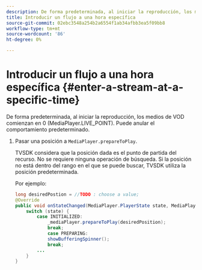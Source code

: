```yaml
---
description: De forma predeterminada, al iniciar la reproducción, los medios de VOD comienzan en 0 (MediaPlayer.LIVE_POINT). Puede anular el comportamiento predeterminado.
title: Introducir un flujo a una hora específica
source-git-commit: 02ebc3548a254b2a6554f1ab34afbb3ea5f09bb8
workflow-type: tm+mt
source-wordcount: '86'
ht-degree: 0%

---
```


# Introducir un flujo a una hora específica {#enter-a-stream-at-a-specific-time}

De forma predeterminada, al iniciar la reproducción, los medios de VOD comienzan en 0 (MediaPlayer.LIVE_POINT). Puede anular el comportamiento predeterminado.

1. Pasar una posición a `MediaPlayer.prepareToPlay`.

   TVSDK considera que la posición dada es el punto de partida del recurso. No se requiere ninguna operación de búsqueda. Si la posición no está dentro del rango en el que se puede buscar, TVSDK utiliza la posición predeterminada.

   Por ejemplo:

   ```java
   long desiredPostion = //TODO : choose a value; 
   @Override 
   public void onStateChanged(MediaPlayer.PlayerState state, MediaPlayerNotification notification) { 
       switch (state) { 
           case INITIALIZED: 
               _mediaPlayer.prepareToPlay(desiredPosition); 
               break; 
               case PREPARING: 
               showBufferingSpinner(); 
               break; 
           ... 
       } 
   } 
   ```
